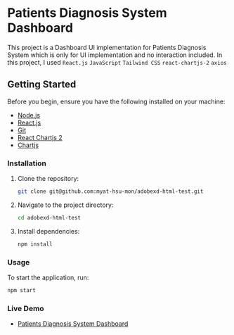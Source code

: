 # Patients Diagnosis System Dashboard

This project is a Dashboard UI implementation for Patients Diagnosis System which is only for UI implementation and no interaction included.
In this project, I used
`React.js`
`JavaScript`
`Tailwind CSS`
`react-chartjs-2`
`axios`

## Getting Started

Before you begin, ensure you have the following installed on your machine:
- [Node.js](https://nodejs.org/)
- [React.js](https://reactjs.org/)
- [Git](https://git-scm.com/)
- [React Chartjs 2](https://react-chartjs-2.js.org/)
- [Chartjs](https://chartjs.org)

### Installation

1. Clone the repository:
   ```bash
   git clone git@github.com:myat-hsu-mon/adobexd-html-test.git
   ```

2. Navigate to the project directory:
   ```bash
   cd adobexd-html-test
   ```

3. Install dependencies:
   ```bash
   npm install
   ```

### Usage

To start the application, run:
```bash
npm start
```

### Live Demo
- [Patients Diagnosis System Dashboard](https://patients-diagnosis-system.vercel.app/)
